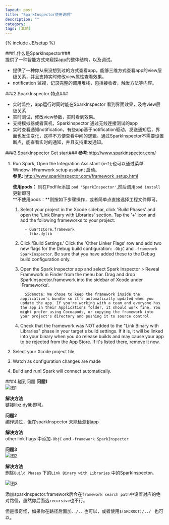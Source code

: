 ```yaml
--- 
layout: post
title: "SparkInspector使用说明"
description: "" 
category:   
tags: [其他]
---
```

{% include JB/setup %}

###1.什么是SparkInspector###  
提供了一种智能方式来窥探app的整体结构，以及调试。     

* 提供了一种你从来没想到过的方式查看app，能够三维方式查看app的view层级关系，并且支持实时修改view属性查看效果。
* notification 监视，记录完整的调用堆栈，包括接收者，触发方法等内容。

###2.SparkInspector 特点###    
* 实时监控，app运行时同时能在SparkInspector 看到界面效果，及格view层级关系
* 实时测试，修改view参数，实时看到效果。
* 支持模拟器或者真机，SparkInspector 通过无线连接测试的app
* 实时查看通知notification，有些app基于notification驱动，发送通知后，界面也发生变化，这样不方便查看中间的逻辑。通过SparkInspector不需要设置断点，能查看实时的通知，并且支持重发通知。

###3.SparkInspector Get start###
**参考:**<http://www.sparkinspector.com/>   

1. Run Spark, Open the Integration Assistant (`⌘+2`);也可以通过菜单Window-》Framwork setup assitant 启动。   
**参见:** <http://www.sparkinspector.com/framework_setup.html>

	**使用pods：** 则在Podfile添加 `pod 'SparkInspector'`,然后调用`pod install`更新即可	  
	**不使用pods：**则按如下步骤操作，或者简单点直接选择工程文件即可。
	1. Select your project in the Xcode sidebar, click 'Build Phases' and open the 'Link Binary with Libraries' section. Tap the '+' icon and add the following frameworks to your project:

			 - QuartzCore.framework
			 - libz.dylib
	2. Click 'Build Settings.' Click the 'Other Linker Flags' row and  add two new flags for the Debug build configuration: `-ObjC` and `-framework SparkInspector`. Be sure that you have added these to the Debug build configuration only.
	3. Open the Spark Inspector app and select Spark Inspector > Reveal Framework in Finder from the menu bar. Drag and drop SparkInspector.framework into the sidebar of Xcode under 'Frameworks'.

			 Sidenote: We chose to keep the framework inside the application's bundle so it's automatically updated when you update the app. If you're working with a team and everyone has the app in their Applications folder, it should work fine. You might prefer using Cocoapods, or copying the framework into your project's directory and pushing it to source control.
	4. Check that the framework was NOT added to the "Link Binary with Libraries" phase in your target's build settings. If it is, it will be linked into your binary when you do release builds and may cause your app to be rejected from the App Store. If it's listed there, remove it now.
 
2. Select your Xcode project file
3. Watch as configuration changes are made 
4. Build and run! Spark will connect automatically.

###4.碰到问题
**问题1**  
![图1](/images/{{page.title}}/1.png)  

**解决方法**  
链接libz.dylib即可。

**问题2**   
编译通过，但在sparkInspector 未能检测到app

**解决方法**  
other link flags 中添加`-ObjC` and `-framework SparkInspector`

**问题3**  
![图2](/images/{{page.title}}/2.png)  

**解决方法**  
删除`Build Phases` 下的`Link Binary with Libraries` 中的SparkInspector。

![图3](/images/{{page.title}}/3.png)  


添加sparkInspector.framework后会在`framework search path`中设置对应的绝对路径，虽然你后面选`recursive`也不行。

但是很奇怪，如果你在路径后面加`../..` 也可以，或者使用`$(SRCROOT)/../ ` 也可以。


